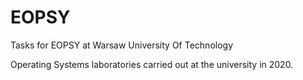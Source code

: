 # EOPSY
Tasks for EOPSY at Warsaw University Of Technology

Operating Systems laboratories carried out at the university in 2020. <br/>

